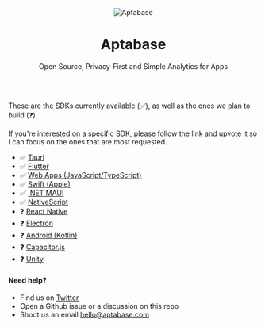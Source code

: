 <div align="center">
	<img src="https://aptabase.com/og.png" alt="Aptabase"/>
	<br>
    <h1>Aptabase</h1>
	<p>Open Source, Privacy-First and Simple Analytics for Apps<p>
	<br>
	<br>
</div>

These are the SDKs currently available (✅), as well as the ones we plan to build (❓).

If you're interested on a specific SDK, please follow the link and upvote it so I can focus on the ones that are most requested.

- ✅ [Tauri](https://github.com/aptabase/tauri-plugin-aptabase)
- ✅ [Flutter](https://github.com/aptabase/aptabase_flutter)
- ✅ [Web Apps (JavaScript/TypeScript)](https://github.com/aptabase/aptabase-js)
- ✅ [Swift (Apple)](https://github.com/aptabase/aptabase-swift)
- ✅ [.NET MAUI](https://github.com/aptabase/aptabase-maui)
- ✅ [NativeScript](https://github.com/nstudio/nativescript-plugins/tree/main/packages/nativescript-aptabase)
- ❓ [React Native](https://github.com/aptabase/aptabase/issues/2)
- ❓ [Electron](https://github.com/aptabase/aptabase/issues/3)
- ❓ [Android (Kotlin)](https://github.com/aptabase/aptabase/issues/4)
- ❓ [Capacitor.js](https://github.com/aptabase/aptabase/issues/6)
- ❓ [Unity](https://github.com/aptabase/aptabase/issues/10)

#### Need help?

- Find us on [Twitter](https://twitter.com/aptabase)
- Open a Github issue or a discussion on this repo
- Shoot us an email [hello@aptabase.com](mailto:hello@aptabase.com)

